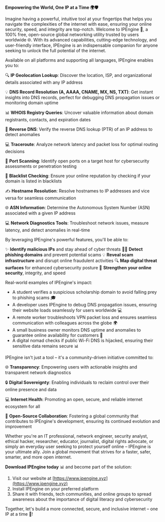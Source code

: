**Empowering the World, One IP at a Time 🌍🛡️**

Imagine having a powerful, intuitive tool at your fingertips that helps you navigate the complexities of the internet with ease, ensuring your online security, speed, and integrity are top-notch. Welcome to IPEngine 🚀, a 100% free, open-source global networking utility trusted by users worldwide 🌐. With its advanced capabilities, cutting-edge technology, and user-friendly interface, IPEngine is an indispensable companion for anyone seeking to unlock the full potential of the internet.

Available on all platforms and supporting all languages, IPEngine enables you to:

🔍 **IP Geolocation Lookup**: Discover the location, ISP, and organizational details associated with any IP address

💡 **DNS Record Resolution (A, AAAA, CNAME, MX, NS, TXT)**: Get instant insights into DNS records, perfect for debugging DNS propagation issues or monitoring domain uptime

📊 **WHOIS Registry Queries**: Uncover valuable information about domain registrants, contacts, and expiration dates

👀 **Reverse DNS**: Verify the reverse DNS lookup (PTR) of an IP address to detect anomalies

💻 **Traceroute**: Analyze network latency and packet loss for optimal routing decisions

📡 **Port Scanning**: Identify open ports on a target host for cybersecurity assessments or penetration testing

💸 **Blacklist Checking**: Ensure your online reputation by checking if your domain is listed in blacklists

✍️ **Hostname Resolution**: Resolve hostnames to IP addresses and vice versa for seamless communication

🌐 **ASN Information**: Determine the Autonomous System Number (ASN) associated with a given IP address

💻 **Network Diagnostics Tools**: Troubleshoot network issues, measure latency, and detect anomalies in real-time

By leveraging IPEngine's powerful features, you'll be able to:

✨ **Identify malicious IPs** and stay ahead of cyber threats
👮‍♂️ **Detect phishing domains** and prevent potential scams
💡 **Reveal scam infrastructure** and disrupt online fraudulent activities
🔍 **Map digital threat surfaces** for enhanced cybersecurity posture
🌟 **Strengthen your online security**, integrity, and speed

Real-world examples of IPEngine's impact:

* A student verifies a suspicious scholarship domain to avoid falling prey to phishing scams 🎓
* A developer uses IPEngine to debug DNS propagation issues, ensuring their website loads seamlessly for users worldwide 💻
* A remote worker troubleshoots VPN packet loss and ensures seamless communication with colleagues across the globe 🌍
* A small business owner monitors DNS uptime and anomalies to guarantee online availability for customers 👥
* A digital nomad checks if public Wi-Fi DNS is hijacked, ensuring their sensitive data remains secure 📊

IPEngine isn't just a tool – it's a community-driven initiative committed to:

🌐 **Transparency**: Empowering users with actionable insights and transparent network diagnostics

🔒 **Digital Sovereignty**: Enabling individuals to reclaim control over their online presence and data

💻 **Internet Health**: Promoting an open, secure, and reliable internet ecosystem for all

🤝 **Open-Source Collaboration**: Fostering a global community that contributes to IPEngine's development, ensuring its continued evolution and improvement

Whether you're an IT professional, network engineer, security analyst, ethical hacker, researcher, educator, journalist, digital rights advocate, or simply an everyday user seeking to protect yourself online – IPEngine is your ultimate ally. Join a global movement that strives for a faster, safer, smarter, and more open internet.

**Download IPEngine today** 📊 and become part of the solution:

1. Visit our website at [https://www.ipengine.xyz](https://www.ipengine.xyz)
2. Install IPEngine on your preferred platform
3. Share it with friends, tech communities, and online groups to spread awareness about the importance of digital literacy and cybersecurity

Together, let's build a more connected, secure, and inclusive internet – one IP at a time 🌟!